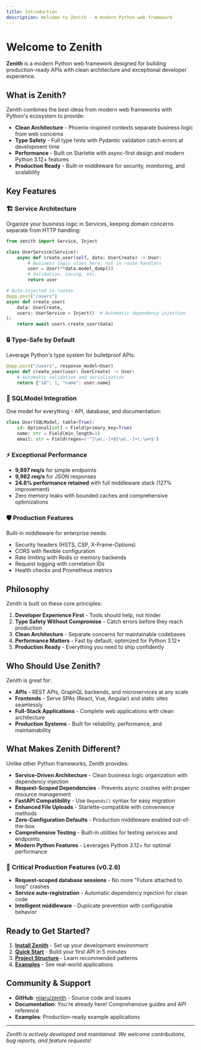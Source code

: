 ```yaml
---
title: Introduction
description: Welcome to Zenith - A modern Python web framework
---
```


# Welcome to Zenith

**Zenith** is a modern Python web framework designed for building production-ready APIs with clean architecture and exceptional developer experience.

## What is Zenith?

Zenith combines the best ideas from modern web frameworks with Python's ecosystem to provide:

- **Clean Architecture** - Phoenix-inspired contexts separate business logic from web concerns
- **Type Safety** - Full type hints with Pydantic validation catch errors at development time  
- **Performance** - Built on Starlette with async-first design and modern Python 3.12+ features
- **Production Ready** - Built-in middleware for security, monitoring, and scalability

## Key Features

### 🏗️ **Service Architecture**
Organize your business logic in Services, keeping domain concerns separate from HTTP handling:

```python
from zenith import Service, Inject

class UserService(Service):
    async def create_user(self, data: UserCreate) -> User:
        # Business logic stays here, not in route handlers
        user = User(**data.model_dump())
        # Validation, saving, etc.
        return user

# Auto-injected in routes
@app.post("/users")
async def create_user(
    data: UserCreate,
    users: UserService = Inject()  # Automatic dependency injection
):
    return await users.create_user(data)
```

### 🔒 **Type-Safe by Default**  
Leverage Python's type system for bulletproof APIs:

```python
@app.post("/users", response_model=User)
async def create_user(user: UserCreate) -> User:
    # Automatic validation and serialization
    return {"id": 1, "name": user.name}
```

### 🚀 **SQLModel Integration**
One model for everything - API, database, and documentation:

```python
class User(SQLModel, table=True):
    id: Optional[int] = Field(primary_key=True)
    name: str = Field(min_length=1)
    email: str = Field(regex=r'^[\w\.-]+@[\w\.-]+\.\w+$')
```

### ⚡ **Exceptional Performance**
- **9,897 req/s** for simple endpoints
- **9,982 req/s** for JSON responses  
- **24.8% performance retained** with full middleware stack (127% improvement)
- Zero memory leaks with bounded caches and comprehensive optimizations

### 🛡️ **Production Features**
Built-in middleware for enterprise needs:
- Security headers (HSTS, CSP, X-Frame-Options)
- CORS with flexible configuration
- Rate limiting with Redis or memory backends
- Request logging with correlation IDs
- Health checks and Prometheus metrics

## Philosophy

Zenith is built on these core principles:

1. **Developer Experience First** - Tools should help, not hinder
2. **Type Safety Without Compromise** - Catch errors before they reach production  
3. **Clean Architecture** - Separate concerns for maintainable codebases
4. **Performance Matters** - Fast by default, optimized for Python 3.12+
5. **Production Ready** - Everything you need to ship confidently

## Who Should Use Zenith?

Zenith is great for:

- **APIs** - REST APIs, GraphQL backends, and microservices at any scale
- **Frontends** - Serve SPAs (React, Vue, Angular) and static sites seamlessly  
- **Full-Stack Applications** - Complete web applications with clean architecture
- **Production Systems** - Built for reliability, performance, and maintainability

## What Makes Zenith Different?

Unlike other Python frameworks, Zenith provides:

- **Service-Driven Architecture** - Clean business logic organization with dependency injection
- **Request-Scoped Dependencies** - Prevents async crashes with proper resource management
- **FastAPI Compatibility** - Use `Depends()` syntax for easy migration
- **Enhanced File Uploads** - Starlette-compatible with convenience methods
- **Zero-Configuration Defaults** - Production middleware enabled out-of-the-box
- **Comprehensive Testing** - Built-in utilities for testing services and endpoints
- **Modern Python Features** - Leverages Python 3.12+ for optimal performance

### 🚨 **Critical Production Features (v0.2.6)**
- **Request-scoped database sessions** - No more "Future attached to loop" crashes
- **Service auto-registration** - Automatic dependency injection for clean code
- **Intelligent middleware** - Duplicate prevention with configurable behavior

## Ready to Get Started?

1. **[Install Zenith](/installation/)** - Set up your development environment
2. **[Quick Start](/quick-start/)** - Build your first API in 5 minutes  
3. **[Project Structure](/project-structure/)** - Learn recommended patterns
4. **[Examples](/examples/hello-world/)** - See real-world applications

## Community & Support

- **GitHub**: [nijaru/zenith](https://github.com/nijaru/zenith) - Source code and issues
- **Documentation**: You're already here! Comprehensive guides and API reference
- **Examples**: Production-ready example applications

---

*Zenith is actively developed and maintained. We welcome contributions, bug reports, and feature requests!*